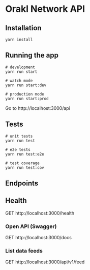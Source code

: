 # Orakl Network API

## Installation

```shell
yarn install
```

## Running the app

```shell
# development
yarn run start

# watch mode
yarn run start:dev

# production mode
yarn run start:prod
```

Go to http://localhost:3000/api

## Tests

```shell
# unit tests
yarn run test

# e2e tests
yarn run test:e2e

# test coverage
yarn run test:cov
```

## Endpoints

## Health

GET http://localhost:3000/health

### Open API (Swagger)

GET http://localhost:3000/docs

### List data feeds

GET http://localhost:3000/api/v1/feed
